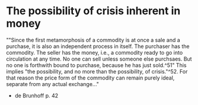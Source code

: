 # The possibility of crisis inherent in money

""Since the first metamorphosis of a commodity is at once a sale and a purchase, it is also an independent process in itself. The purchaser has the commodity. The seller has the money, i.e., a commodity ready to go into circulation at any time. No one can sell unless someone else purchsaes. But no one is forthwith bound to purchase, because he has just sold.^51" This implies "the possibility, and no more than the possibility, of crisis."^52. For that reason the price form of the commodity can remain purely ideal, separate from any actual exchange..."

- de Brunhoff p. 42
